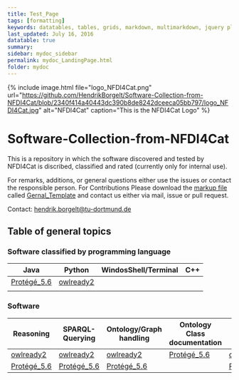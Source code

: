 ```yaml
---
title: Test_Page
tags: [formatting]
keywords: datatables, tables, grids, markdown, multimarkdown, jquery plugins
last_updated: July 16, 2016
datatable: true
summary:
sidebar: mydoc_sidebar
permalink: mydoc_LandingPage.html
folder: mydoc
---
```


{% include image.html file="logo_NFDI4Cat.png" url="https://github.com/HendrikBorgelt/Software-Collection-from-NFDI4Cat/blob/2340f414a40443dc390b8de8242dceeca05bb797/logo_NFDI4Cat.jpg" alt="NFDI4Cat" caption="This is the NFDI4Cat Logo" %}

# Software-Collection-from-NFDI4Cat
This is a repository in which the software discovered and tested by NFDI4Cat is discribed, classified and rated (currently only for internal use).

For remarks, additions, or general questions either use the issues or contact the responsible person.
For Contributions Please download the [markup file](https://github.com/HendrikBorgelt/Software-Collection-from-NFDI4Cat/blob/6edfd8f526362bbf89cbe736e94cc52d7cebd407/General_Template.md) called [Gernal_Template](https://github.com/HendrikBorgelt/Software-Collection-from-NFDI4Cat/blob/6edfd8f526362bbf89cbe736e94cc52d7cebd407/General_Template.md) and contact us either via mail, issue or pull request.

Contact: <a href="mailto:hendrik.borgelt@tu-dortmund.de?subject=Contact for Software Collection from NFDI4Cat">hendrik.borgelt@tu-dortmund.de</a>

## Table of general topics

### Software classified by programming language

|Java       |Python   |WindosShell/Terminal|C++|
|-----------|---------|--------------------|---|
|[Protégé_5.6]|[owlready2]|                    |   |
|           |         |                    |   |

### Software 

|Reasoning    |SPARQL-Querying|Ontology/Graph handling|Ontology Class documentation|SHACL        |
|-------------|---------------|-----------------------|----------------------------|-------------|
|[owlready2]  |[owlready2]    |[owlready2]            |[Protégé_5.6]               |[owlready2]  |
|[Protégé_5.6]|[Protégé_5.6]  |[Protégé_5.6]          |                            |[Protégé_5.6]|


[owlready2]: https://owlready2.readthedocs.io/en/latest/ 
[Protégé_5.6]: https://github.com/HendrikBorgelt/Software-Collection-from-NFDI4Cat/blob/c61e55aec628e5594cdb30c11c76d820d2d73fd0/Pro%C3%A9g%C3%A9_5.6.md

